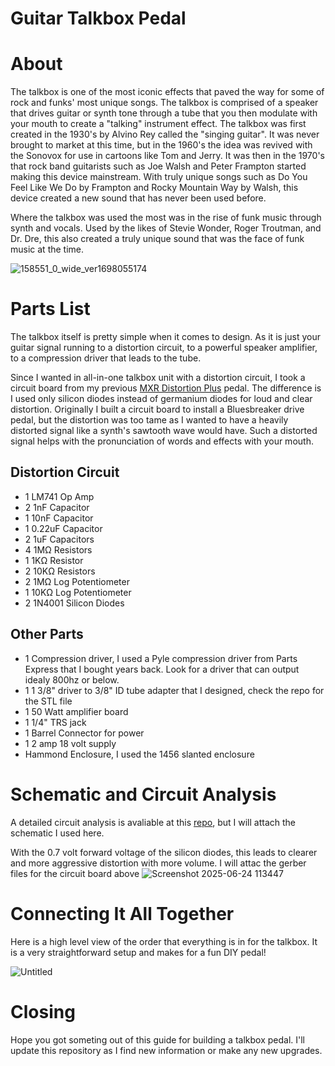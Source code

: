 # Guitar Talkbox Pedal

# About
The talkbox is one of the most iconic effects that paved the way for some of rock and funks' most unique songs. The talkbox is comprised of a speaker that drives guitar or synth tone through a tube that you then modulate with your mouth to create a "talking" instrument effect. The talkbox was first created in the 1930's by Alvino Rey called the "singing guitar". It was never brought to market at this time, but in the 1960's the idea was revived with the Sonovox for use in cartoons like Tom and Jerry. It was then in the 1970's that rock band guitarists such as Joe Walsh and Peter Frampton started making this device mainstream. With truly unique songs such as Do You Feel Like We Do by Frampton and Rocky Mountain Way by Walsh, this device created a new sound that has never been used before. 

Where the talkbox was used the most was in the rise of funk music through synth and vocals. Used by the likes of Stevie Wonder, Roger Troutman, and Dr. Dre, this also created a truly unique sound that was the face of funk music at the time. 

![158551_0_wide_ver1698055174](https://github.com/user-attachments/assets/6c74358d-2f9e-4396-91fd-a837b5f39fab)

# Parts List
The talkbox itself is pretty simple when it comes to design. As it is just your guitar signal running to a distortion circuit, to a powerful speaker amplifier, to a compression driver that leads to the tube. 

Since I wanted in all-in-one talkbox unit with a distortion circuit, I took a circuit board from my previous [MXR Distortion Plus](https://github.com/codycarter1763/DIY-Distortion-Plus-Pedal) pedal. The difference is I used only silicon diodes instead of germanium diodes for loud and clear distortion. Originally I built a circuit board to install a Bluesbreaker drive pedal, but the distortion was too tame as I wanted to have a heavily distorted signal like a synth's sawtooth wave would have. Such a distorted signal helps with the pronunciation of words and effects with your mouth. 

## Distortion Circuit
- 1 LM741 Op Amp
- 2 1nF Capacitor
- 1 10nF Capacitor
- 1 0.22uF Capacitor
- 2 1uF Capacitors
- 4 1MΩ Resistors
- 1 1KΩ Resistor
- 2 10KΩ Resistors
- 2 1MΩ Log Potentiometer
- 1 10KΩ Log Potentiometer
- 2 1N4001 Silicon Diodes

## Other Parts
- 1 Compression driver, I used a Pyle compression driver from Parts Express that I bought years back. Look for a driver that can output idealy 800hz or below.
- 1 1 3/8" driver to 3/8" ID tube adapter that I designed, check the repo for the STL file
- 1 50 Watt amplifier board
- 1 1/4" TRS jack
- 1 Barrel Connector for power
- 1 2 amp 18 volt supply
- Hammond Enclosure, I used the 1456 slanted enclosure

# Schematic and Circuit Analysis
A detailed circuit analysis is avaliable at this [repo](https://github.com/codycarter1763/DIY-Distortion-Plus-Pedal), but I will attach the schematic I used here. 

With the 0.7 volt forward voltage of the silicon diodes, this leads to clearer and more aggressive distortion with more volume. I will attac the gerber files for the circuit board above
![Screenshot 2025-06-24 113447](https://github.com/user-attachments/assets/37b781fb-df23-4295-b3fe-a89203b49548)

# Connecting It All Together
Here is a high level view of the order that everything is in for the talkbox. It is a very straightforward setup and makes for a fun DIY pedal!

![Untitled](https://github.com/user-attachments/assets/cfd7d3dc-2e13-412f-9369-6ada189aba7e)

# Closing
Hope you got someting out of this guide for building a talkbox pedal. I'll update this repository as I find new information or make any new upgrades.

